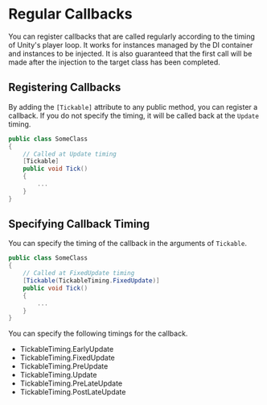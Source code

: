 # Regular Callbacks

You can register callbacks that are called regularly according to the timing of Unity's player loop.
It works for instances managed by the DI container and instances to be injected. It is also guaranteed that the first call will be made after the injection to the target class has been completed.

## Registering Callbacks

By adding the ```[Tickable]``` attribute to any public method, you can register a callback. If you do not specify the timing, it will be called back at the ```Update``` timing.

```C#
public class SomeClass
{
    // Called at Update timing
    [Tickable]
    public void Tick()
    {
        ...
    }
}
```

## Specifying Callback Timing

You can specify the timing of the callback in the arguments of ```Tickable```.

```C#
public class SomeClass
{
    // Called at FixedUpdate timing
    [Tickable(TickableTiming.FixedUpdate)]
    public void Tick()
    {
        ...
    }
}
```

You can specify the following timings for the callback.

* TickableTiming.EarlyUpdate
* TickableTiming.FixedUpdate
* TickableTiming.PreUpdate
* TickableTiming.Update
* TickableTiming.PreLateUpdate
* TickableTiming.PostLateUpdate